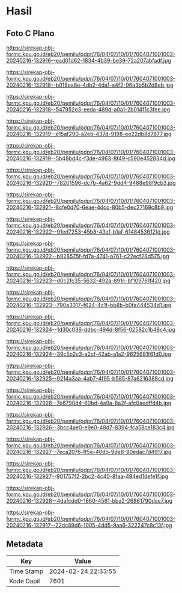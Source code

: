 # Hasil

## Foto C Plano

https://sirekap-obj-formc.kpu.go.id/eb20/pemilu/pdpr/76/04/07/10/01/7604071001003-20240216-132916--ead01d62-1834-4b39-be39-72a207abfadf.jpg

https://sirekap-obj-formc.kpu.go.id/eb20/pemilu/pdpr/76/04/07/10/01/7604071001003-20240216-132918--b018ea8e-4db2-4da1-a4f2-96a3b5b2d8eb.jpg

https://sirekap-obj-formc.kpu.go.id/eb20/pemilu/pdpr/76/04/07/10/01/7604071001003-20240216-132918--547952e3-eeda-489d-a0a1-2b014f1c3fee.jpg

https://sirekap-obj-formc.kpu.go.id/eb20/pemilu/pdpr/76/04/07/10/01/7604071001003-20240216-132919--e15af290-a2eb-437d-9198-ee22db8d7877.jpg

https://sirekap-obj-formc.kpu.go.id/eb20/pemilu/pdpr/76/04/07/10/01/7604071001003-20240216-132919--5b48bd4c-f3de-4963-8f49-c590e452834d.jpg

https://sirekap-obj-formc.kpu.go.id/eb20/pemilu/pdpr/76/04/07/10/01/7604071001003-20240216-132920--78201596-dc7b-4a62-9dd4-9488e98f9cb3.jpg

https://sirekap-obj-formc.kpu.go.id/eb20/pemilu/pdpr/76/04/07/10/01/7604071001003-20240216-132921--8cfe0d70-6eae-4dcc-80b5-dec27169c8b9.jpg

https://sirekap-obj-formc.kpu.go.id/eb20/pemilu/pdpr/76/04/07/10/01/7604071001003-20240216-132922--91ed7253-45b8-43ef-b1af-6148453612fd.jpg

https://sirekap-obj-formc.kpu.go.id/eb20/pemilu/pdpr/76/04/07/10/01/7604071001003-20240216-132922--b928575f-fd7a-4741-a761-c22ecf28d575.jpg

https://sirekap-obj-formc.kpu.go.id/eb20/pemilu/pdpr/76/04/07/10/01/7604071001003-20240216-132923--d0c2fc35-5632-492a-891c-bf109761f420.jpg

https://sirekap-obj-formc.kpu.go.id/eb20/pemilu/pdpr/76/04/07/10/01/7604071001003-20240216-132923--790a3017-f624-4c1f-bb8b-b0fa444534d1.jpg

https://sirekap-obj-formc.kpu.go.id/eb20/pemilu/pdpr/76/04/07/10/01/7604071001003-20240216-132924--1d30c036-ddbc-494d-8f56-02582c1b48c4.jpg

https://sirekap-obj-formc.kpu.go.id/eb20/pemilu/pdpr/76/04/07/10/01/7604071001003-20240216-132924--39c5b2c3-a2cf-42ab-a1a2-9625681f61d0.jpg

https://sirekap-obj-formc.kpu.go.id/eb20/pemilu/pdpr/76/04/07/10/01/7604071001003-20240216-132925--9214a3aa-4ab7-4f95-b585-87a6216388cd.jpg

https://sirekap-obj-formc.kpu.go.id/eb20/pemilu/pdpr/76/04/07/10/01/7604071001003-20240216-132926--7e6790d4-60bd-4a9a-8a2f-afc0aedffd4b.jpg

https://sirekap-obj-formc.kpu.go.id/eb20/pemilu/pdpr/76/04/07/10/01/7604071001003-20240216-132926--3bcc4ae0-e9e0-48d7-8394-fca58ce183c4.jpg

https://sirekap-obj-formc.kpu.go.id/eb20/pemilu/pdpr/76/04/07/10/01/7604071001003-20240216-132927--7eca2076-ff5e-40db-9de8-90edac7d4917.jpg

https://sirekap-obj-formc.kpu.go.id/eb20/pemilu/pdpr/76/04/07/10/01/7604071001003-20240216-132927--901757f2-2bc2-4c40-8faa-494ed1defe1f.jpg

https://sirekap-obj-formc.kpu.go.id/eb20/pemilu/pdpr/76/04/07/10/01/7604071001003-20240216-132928--4dafcdd0-1660-4561-bba2-26861790dae7.jpg

https://sirekap-obj-formc.kpu.go.id/eb20/pemilu/pdpr/76/04/07/10/01/7604071001003-20240216-132917--22dc89d6-1005-4dd5-9aa6-322247c8c13f.jpg


## Metadata

| Key        | Value               |
| ---------- | ------------------- |
| Time Stamp | 2024-02-24 22:33:55 |
| Kode Dapil | 7601                |



